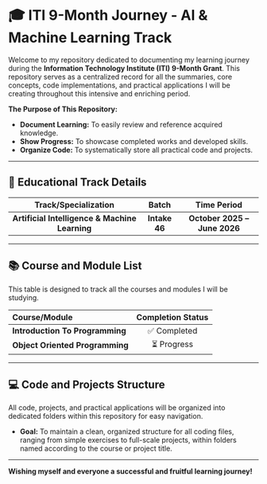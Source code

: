# 🎓 ITI 9-Month Journey - AI & Machine Learning Track

Welcome to my repository dedicated to documenting my learning journey during the **Information Technology Institute (ITI) 9-Month Grant**. This repository serves as a centralized record for all the summaries, core concepts, code implementations, and practical applications I will be creating throughout this intensive and enriching period.

**The Purpose of This Repository:**

- **Document Learning:** To easily review and reference acquired knowledge.
- **Show Progress:** To showcase completed works and developed skills.
- **Organize Code:** To systematically store all practical code and projects.

---

## 🎯 Educational Track Details

|              Track/Specialization              |     Batch     |         Time Period          |
| :--------------------------------------------: | :-----------: | :--------------------------: |
| **Artificial Intelligence & Machine Learning** | **Intake 46** | **October 2025 – June 2026** |

---

## 📚 Course and Module List

This table is designed to track all the courses and modules I will be studying.

| Course/Module                   | Completion Status |
| :------------------------------ | :---------------: |
| **Introduction To Programming** |   ✅ Completed    |
| **Object Oriented Programming** |    ⏳ Progress    |

---

## 💻 Code and Projects Structure

All code, projects, and practical applications will be organized into dedicated folders within this repository for easy navigation.

- **Goal:** To maintain a clean, organized structure for all coding files, ranging from simple exercises to full-scale projects, within folders named according to the course or project title.

---

**Wishing myself and everyone a successful and fruitful learning journey!**
